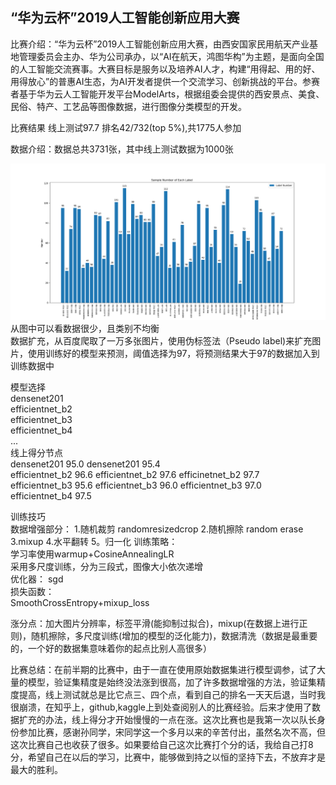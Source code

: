## “华为云杯”2019人工智能创新应用大赛

比赛介绍：“华为云杯”2019人工智能创新应用大赛，由西安国家民用航天产业基地管理委员会主办、华为公司承办，以“AI在航天，鸿图华构”为主题，是面向全国的人工智能交流赛事。大赛目标是服务以及培养AI人才，构建“用得起、用的好、用得放心”的普惠AI生态，为AI开发者提供一个交流学习、创新挑战的平台。参赛者基于华为云人工智能开发平台ModelArts，根据组委会提供的西安景点、美食、民俗、特产、工艺品等图像数据，进行图像分类模型的开发。

比赛结果 线上测试97.7 排名42/732(top 5%),共1775人参加

数据介绍：数据总共3731张，其中线上测试数据为1000张

![image](https://github.com/jackcywang/Xian-Huawei-Al-competion/raw/master/dataset/data_analyse/train_data.png)
从图中可以看数据很少，且类别不均衡  
数据扩充，从百度爬取了一万多张图片，使用伪标签法（Pseudo label)来扩充图片，使用训练好的模型来预测，阈值选择为97，将预测结果大于97的数据加入到训练数据中

模型选择  
densenet201  
efficientnet_b2  
efficientnet_b3  
efficientnet_b4  
...  
线上得分节点  
densenet201 95.0 densenet201 95.4  
efficientnet_b2 96.6 efficientnet_b2 97.6 efficinetnet_b2 97.7  
efficientnet_b3 95.6 efficientnet_b3 96.0 efficientnet_b3 97.0  
efficientnet_b4 97.5  

训练技巧  
数据增强部分：
1.随机裁剪 randomresizedcrop 
2.随机擦除 random erase
3.mixup
4.水平翻转 
5。归一化
训练策略：  
学习率使用warmup+CosineAnnealingLR  
采用多尺度训练，分为三段式，图像大小依次递增  
优化器： sgd   
损失函数：  
SmoothCrossEntropy+mixup_loss 

涨分点：加大图片分辨率，标签平滑(能抑制过拟合)，mixup(在数据上进行正则)，随机擦除，多尺度训练(增加的模型的泛化能力)，数据清洗（数据是最重要的，一个好的数据集意味着你的起点比别人高很多）  

比赛总结：在前半期的比赛中，由于一直在使用原始数据集进行模型调参，试了大量的模型，验证集精度是始终没法涨到很高，加了许多数据增强的方法，验证集精度提高，线上测试就总是比它点三、四个点，看到自己的排名一天天后退，当时我很崩溃，在知乎上，github,kaggle上到处查阅别人的比赛经验。后来才使用了数据扩充的办法，线上得分才开始慢慢的一点在涨。这次比赛也是我第一次以队长身份参加比赛，感谢孙同学，宋同学这一个多月以来的辛苦付出，虽然名次不高，但这次比赛自己也收获了很多。如果要给自己这次比赛打个分的话，我给自己打8分，希望自己在以后的学习，比赛中，能够做到持之以恒的坚持下去，不放弃才是最大的胜利。


